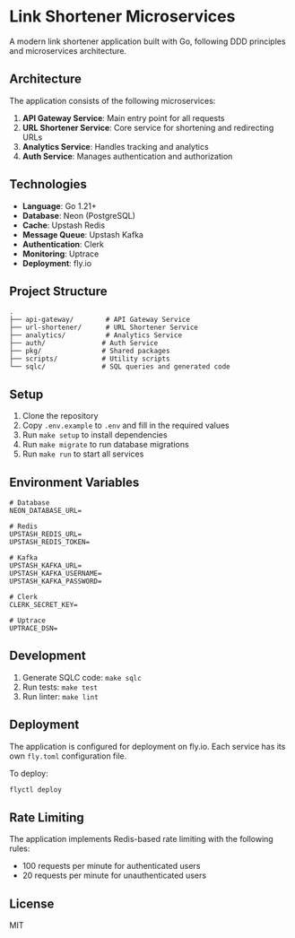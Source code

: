 # Link Shortener Microservices

A modern link shortener application built with Go, following DDD principles and microservices architecture.

## Architecture

The application consists of the following microservices:

1. **API Gateway Service**: Main entry point for all requests
2. **URL Shortener Service**: Core service for shortening and redirecting URLs
3. **Analytics Service**: Handles tracking and analytics
4. **Auth Service**: Manages authentication and authorization

## Technologies

- **Language**: Go 1.21+
- **Database**: Neon (PostgreSQL)
- **Cache**: Upstash Redis
- **Message Queue**: Upstash Kafka
- **Authentication**: Clerk
- **Monitoring**: Uptrace
- **Deployment**: fly.io

## Project Structure

```
.
├── api-gateway/        # API Gateway Service
├── url-shortener/      # URL Shortener Service
├── analytics/          # Analytics Service
├── auth/              # Auth Service
├── pkg/               # Shared packages
├── scripts/           # Utility scripts
└── sqlc/              # SQL queries and generated code
```

## Setup

1. Clone the repository
2. Copy `.env.example` to `.env` and fill in the required values
3. Run `make setup` to install dependencies
4. Run `make migrate` to run database migrations
5. Run `make run` to start all services

## Environment Variables

```env
# Database
NEON_DATABASE_URL=

# Redis
UPSTASH_REDIS_URL=
UPSTASH_REDIS_TOKEN=

# Kafka
UPSTASH_KAFKA_URL=
UPSTASH_KAFKA_USERNAME=
UPSTASH_KAFKA_PASSWORD=

# Clerk
CLERK_SECRET_KEY=

# Uptrace
UPTRACE_DSN=
```

## Development

1. Generate SQLC code: `make sqlc`
2. Run tests: `make test`
3. Run linter: `make lint`

## Deployment

The application is configured for deployment on fly.io. Each service has its own `fly.toml` configuration file.

To deploy:

```bash
flyctl deploy
```

## Rate Limiting

The application implements Redis-based rate limiting with the following rules:
- 100 requests per minute for authenticated users
- 20 requests per minute for unauthenticated users

## License

MIT 